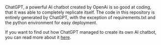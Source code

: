 ChatGPT, a powerful AI chatbot created by OpenAi is so good at coding, that it was able to completely replicate itself. The code in this repository is entirely generated by ChatGPT, with the exception of requirements.txt and the python environment for easy deployment.

If you want to find out how ChatGPT managed to create its own AI chatbot, you can read more about it [here](https://cryptomaton.medium.com/i-got-chatgpt-to-replicate-itself-10d297e766d9).
